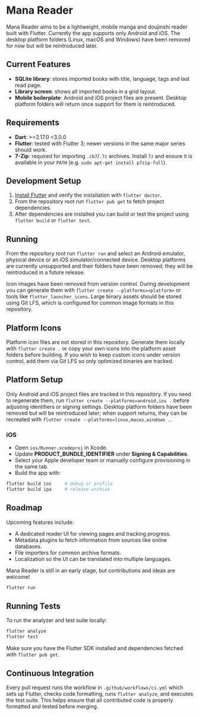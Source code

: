 # Mana Reader

Mana Reader aims to be a lightweight, mobile manga and doujinshi reader built with Flutter. Currently the app supports only Android and iOS. The desktop platform folders (Linux, macOS and Windows) have been removed for now but will be reintroduced later.

## Current Features

- **SQLite library**: stores imported books with title, language, tags and last read page.
- **Library screen**: shows all imported books in a grid layout.
- **Mobile boilerplate**: Android and iOS project files are present. Desktop platform folders will return once support for them is reintroduced.

## Requirements

- **Dart**: >=2.17.0 <3.0.0
- **Flutter**: tested with Flutter 3; newer versions in the same major series should work.
- **7-Zip**: required for importing `.cb7`/`.7z` archives. Install `7z` and ensure it is available in your `PATH` (e.g. `sudo apt-get install p7zip-full`).

## Development Setup

1. [Install Flutter](https://docs.flutter.dev/get-started/install) and verify the
   installation with `flutter doctor`.
2. From the repository root run `flutter pub get` to fetch project
   dependencies.
3. After dependencies are installed you can build or test the project using
   `flutter build` or `flutter test`.

## Running

From the repository root run `flutter run` and select an Android emulator, physical device or an iOS simulator/connected device. Desktop platforms are currently unsupported and their folders have been removed; they will be reintroduced in a future release.

Icon images have been removed from version control. During development you can generate them with `flutter create --platforms=<platform>` or tools like `flutter_launcher_icons`. Large binary assets should be stored using Git LFS, which is configured for common image formats in this repository.

## Platform Icons

Platform icon files are not stored in this repository. Generate them locally with `flutter create .` or copy your own icons into the platform asset folders before building. If you wish to keep custom icons under version control, add them via Git LFS so only optimized binaries are tracked.

## Platform Setup

Only Android and iOS project files are tracked in this repository. If you need to
regenerate them, run `flutter create --platforms=android,ios .` before adjusting
identifiers or signing settings. Desktop platform folders have been removed but
will be reintroduced later; when support returns, they can be recreated with
`flutter create --platforms=linux,macos,windows .`.

### iOS

- Open `ios/Runner.xcodeproj` in Xcode.
- Update **PRODUCT_BUNDLE_IDENTIFIER** under **Signing & Capabilities**.
- Select your Apple developer team or manually configure provisioning in the same
  tab.
- Build the app with:

```bash
flutter build ios     # debug or profile
flutter build ipa     # release archive
```

## Roadmap

Upcoming features include:

- A dedicated reader UI for viewing pages and tracking progress.
- Metadata plugins to fetch information from sources like online databases.
- File importers for common archive formats.
- Localization so the UI can be translated into multiple languages.

Mana Reader is still in an early stage, but contributions and ideas are welcome!


```bash
flutter run
```

## Running Tests

To run the analyzer and test suite locally:

```bash
flutter analyze
flutter test
```

Make sure you have the Flutter SDK installed and dependencies fetched with `flutter pub get`.

## Continuous Integration

Every pull request runs the workflow in `.github/workflows/ci.yml` which sets up
Flutter, checks code formatting, runs `flutter analyze`, and executes the test
suite. This helps ensure that all contributed code is properly formatted and
tested before merging.

